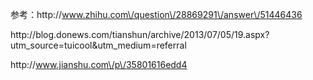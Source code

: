 参考：http:\/\/www.zhihu.com\/question\/28869291\/answer\/51446436

http:\/\/blog.donews.com\/tianshun\/archive\/2013\/07\/05\/19.aspx?utm\_source=tuicool&utm\_medium=referral



http:\/\/www.jianshu.com\/p\/35801616edd4

